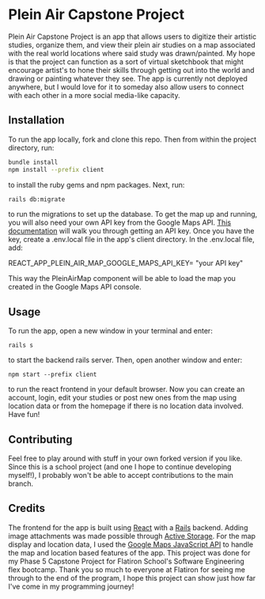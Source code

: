 # Plein Air Capstone Project

Plein Air Capstone Project is an app that allows users to digitize their artistic studies, organize them, and view their plein air studies on a map associated with the real world locations where said study was drawn/painted. My hope is that the project can function as a sort of virtual sketchbook that might encourage artist's to hone their skills through getting out into the world and drawing or painting whatever they see. The app is currently not deployed anywhere, but I would love for it to someday also allow users to connect with each other in a more social media-like capacity.

## Installation

To run the app locally, fork and clone this repo. Then from within the project directory, run:

```bash
bundle install
npm install --prefix client
```
to install the ruby gems and npm packages. Next, run:
```bash
rails db:migrate
```
to run the migrations to set up the database.
To get the map up and running, you will also need your own API key from the Google Maps API. [This documentation](https://developers.google.com/maps/documentation/javascript/get-api-key) will walk you through getting an API key. Once you have the key, create a .env.local file in the app's client directory. In the .env.local file, add:

REACT_APP_PLEIN_AIR_MAP_GOOGLE_MAPS_API_KEY= "your API key"

This way the PleinAirMap component will be able to load the map you created in the Google Maps API console.

## Usage
To run the app, open a new window in your terminal and enter:
```
rails s
```
to start the backend rails server.
Then, open another window and enter:
```
npm start --prefix client
```
to run the react frontend in your default browser. Now you can create an account, login, edit your studies or post new ones from the map using location data or from the homepage if there is no location data involved. Have fun!
## Contributing
Feel free to play around with stuff in your own forked version if you like. Since this is a school project (and one I hope to continue developing myself!), I probably won't be able to accept contributions to the main branch.

## Credits
The frontend for the app is built using [React](https://reactjs.org/) with a [Rails](https://rubyonrails.org/) backend.
Adding image attachments was made possible through [Active Storage](https://edgeguides.rubyonrails.org/active_storage_overview.html). For the map display and location data, I used the [Google Maps JavaScript API](https://developers.google.com/maps) to handle the map and location based features of the app.
This project was done for my Phase 5 Capstone Project for Flatiron School's Software Engineering flex bootcamp. Thank you so much to everyone at Flatiron for seeing me through to the end of the program, I hope this project can show just how far I've come in my programming journey!